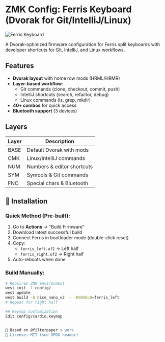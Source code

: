 # ZMK Config: Ferris Keyboard (Dvorak for Git/IntelliJ/Linux)

![Ferris Keyboard](https://i.imgur.com/JKQl6LY.jpg)

A Dvorak-optimized firmware configuration for Ferris split keyboards with developer shortcuts for Git, IntelliJ, and Linux workflows.

## Features

- **Dvorak layout** with home row mods (HRML/HRMR)
- **Layer-based workflow**:
  - Git commands (clone, checkout, commit, push)
  - IntelliJ shortcuts (search, refactor, debug)
  - Linux commands (ls, grep, mkdir)
- **40+ combos** for quick access
- **Bluetooth support** (3 devices)

## Layers

| Layer | Description                  |
|-------|------------------------------|
| BASE  | Default Dvorak with mods     |
| CMK   | Linux/IntelliJ commands      |
| NUM   | Numbers & editor shortcuts   |
| SYM   | Symbols & Git commands       |
| FNC   | Special chars & Bluetooth    |

## 🔧 Installation

### Quick Method (Pre-built):
1. Go to **Actions** → "Build Firmware"
2. Download latest successful build
3. Connect Ferris in bootloader mode (double-click reset)
4. Copy:
   - `ferris_left.uf2` → Left half
   - `ferris_right.uf2` → Right half
5. Auto-reboots when done

### Build Manually:
```bash
# Requires ZMK environment
west init -l config/
west update
west build -b nice_nano_v2 -- -DSHIELD=ferris_left
# Repeat for right half

## Keymap Customization
Edit config/cardio.keymap


🔹 Based on @filterpaper's work
🔹 License: MIT (see SPDX header)
